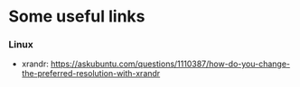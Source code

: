 # Some useful links

### Linux
* xrandr: https://askubuntu.com/questions/1110387/how-do-you-change-the-preferred-resolution-with-xrandr
